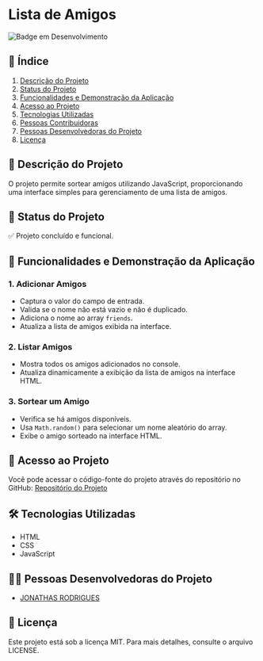 # Lista de Amigos
![Badge em Desenvolvimento](http://img.shields.io/static/v1?label=STATUS&message=CONCLUSÃO&color=GREEN&style=for-the-badge)

## 📌 Índice

1. [Descrição do Projeto](#descrição-do-projeto)
2. [Status do Projeto](#status-do-projeto)
3. [Funcionalidades e Demonstração da Aplicação](#funcionalidades-e-demonstração-da-aplicação)
4. [Acesso ao Projeto](#acesso-ao-projeto)
5. [Tecnologias Utilizadas](#tecnologias-utilizadas)
6. [Pessoas Contribuidoras](#pessoas-contribuidoras)
7. [Pessoas Desenvolvedoras do Projeto](#pessoas-desenvolvedoras-do-projeto)
8. [Licença](#licença)

## 📖 Descrição do Projeto

O projeto permite sortear amigos utilizando JavaScript, proporcionando uma interface simples para gerenciamento de uma lista de amigos.

## 📌 Status do Projeto

✅ Projeto concluído e funcional.

## 🎯 Funcionalidades e Demonstração da Aplicação

### 1. Adicionar Amigos

- Captura o valor do campo de entrada.
- Valida se o nome não está vazio e não é duplicado.
- Adiciona o nome ao array `friends`.
- Atualiza a lista de amigos exibida na interface.

### 2. Listar Amigos

- Mostra todos os amigos adicionados no console.
- Atualiza dinamicamente a exibição da lista de amigos na interface HTML.

### 3. Sortear um Amigo

- Verifica se há amigos disponíveis.
- Usa `Math.random()` para selecionar um nome aleatório do array.
- Exibe o amigo sorteado na interface HTML.

## 🔗 Acesso ao Projeto

Você pode acessar o código-fonte do projeto através do repositório no GitHub:
[Repositório do Projeto](#)

## 🛠️ Tecnologias Utilizadas

- HTML
- CSS
- JavaScript

## 👨‍💻 Pessoas Desenvolvedoras do Projeto

- [JONATHAS RODRIGUES](https://github.com/jonathasrc)

## 📝 Licença

Este projeto está sob a licença MIT. Para mais detalhes, consulte o arquivo LICENSE.

